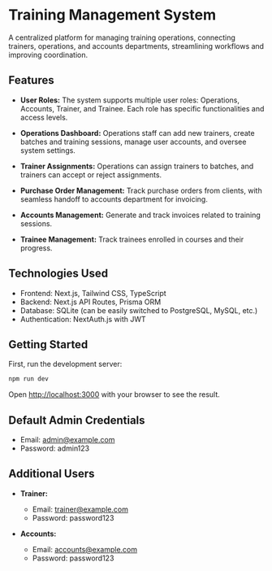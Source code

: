 # Training Management System

A centralized platform for managing training operations, connecting trainers, operations, and accounts departments, streamlining workflows and improving coordination.

## Features

- **User Roles:** The system supports multiple user roles: Operations, Accounts, Trainer, and Trainee. Each role has specific functionalities and access levels.

- **Operations Dashboard:** Operations staff can add new trainers, create batches and training sessions, manage user accounts, and oversee system settings.

- **Trainer Assignments:** Operations can assign trainers to batches, and trainers can accept or reject assignments.

- **Purchase Order Management:** Track purchase orders from clients, with seamless handoff to accounts department for invoicing.

- **Accounts Management:** Generate and track invoices related to training sessions.

- **Trainee Management:** Track trainees enrolled in courses and their progress.

## Technologies Used

- Frontend: Next.js, Tailwind CSS, TypeScript
- Backend: Next.js API Routes, Prisma ORM
- Database: SQLite (can be easily switched to PostgreSQL, MySQL, etc.)
- Authentication: NextAuth.js with JWT

## Getting Started

First, run the development server:

```bash
npm run dev
```

Open [http://localhost:3000](http://localhost:3000) with your browser to see the result.

## Default Admin Credentials

- Email: admin@example.com
- Password: admin123

## Additional Users

- **Trainer:**
  - Email: trainer@example.com
  - Password: password123

- **Accounts:**
  - Email: accounts@example.com
  - Password: password123
